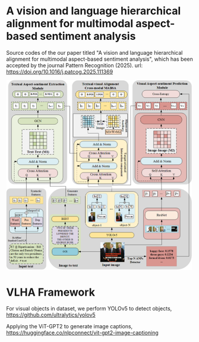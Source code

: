 # A vision and language hierarchical alignment for multimodal aspect-based sentiment analysis
Source codes of the our paper titled "A vision and language hierarchical alignment for multimodal aspect-based
sentiment analysis", which has been accepted by the journal Pattern Recognition (2025).  url: https://doi.org/10.1016/j.patcog.2025.111369

<img src="https://github.com/ZouWang-spider/TCMT/blob/main/TCMT/DataProcess/TCMT.png" alt="TCMT Model" width="500"/>

# VLHA Framework

For visual objects in dataset, we perform YOLOv5 to detect objects, https://github.com/ultralytics/yolov5

Applying the ViT-GPT2 to generate image captions, https://huggingface.co/nlpconnect/vit-gpt2-image-captioning

